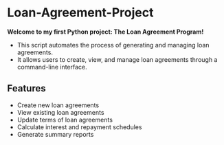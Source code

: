 # Loan-Agreement-Project
**Welcome to my first Python project: The Loan Agreement Program!**
- This script automates the process of generating and managing loan agreements.
- It allows users to create, view, and manage loan agreements through a command-line interface.

## Features
- Create new loan agreements
- View existing loan agreements
- Update terms of loan agreements
- Calculate interest and repayment schedules
- Generate summary reports
